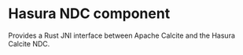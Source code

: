 # Hasura NDC component

Provides a Rust JNI interface between Apache Calcite and the Hasura Calcite NDC.
